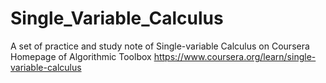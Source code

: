 # Single_Variable_Calculus
A set of practice and study note of Single-variable Calculus on Coursera
Homepage of Algorithmic Toolbox https://www.coursera.org/learn/single-variable-calculus
